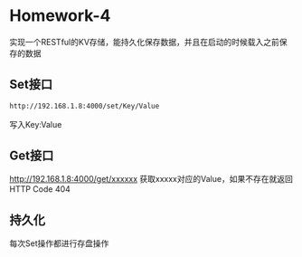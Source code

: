 # Homework-4

实现一个RESTful的KV存储，能持久化保存数据，并且在启动的时候载入之前保存的数据

## Set接口

```bash
http://192.168.1.8:4000/set/Key/Value
```
写入Key:Value

## Get接口
http://192.168.1.8:4000/get/xxxxxx
获取xxxxx对应的Value，如果不存在就返回HTTP Code 404

## 持久化
每次Set操作都进行存盘操作


